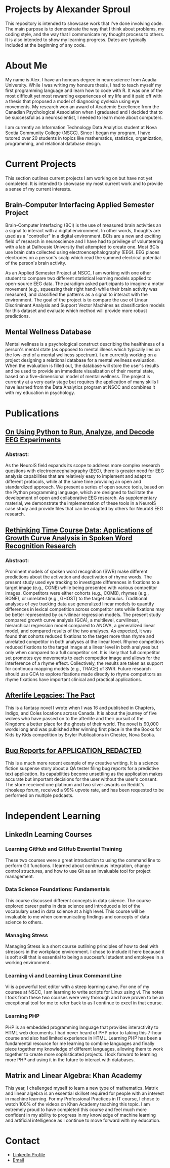 # Projects by Alexander Sproul
This repository is intended to showcase work that I've done involving code. The main purpose is to demonstrate the way that I think about problems, my coding style, and the way that I communicate my thought process to others. It is also intended to show my learning progress. Dates are typically included at the beginning of any code.

# About Me
My name is Alex. I have an honours degree in neuroscience from Acadia University. While I was writing my honours thesis, I had to teach myself my first programming language and learn how to code with R. It was one of the most difficult yet most rewarding experiences of my life and it paid off with a thesis that proposed a model of diagnosing dyslexia using eye movements. My research won an award of Academic Excellence from the Canadian Psychological Association when I graduated and I decided that to be successful as a neuroscientist, I needed to learn more about computers.

I am currently an Information Technology Data Analytics student at Nova Scotia Community College (NSCC). Since I began my program, I have tutored over 20 students in topics like mathematics, statistics, organization, programming, and relational database design. 

# Current Projects
This section outlines current projects I am working on but have not yet completed. It is intended to showcase my most current work and to provide a sense of my current interests.

## Brain-Computer Interfacing Applied Semester Project
Brain-Computer Interfacing (BCI) is the use of measured brain activities an a signal to interact with a digital environment. In other words, thoughts are used as a "controller" in a digital environment. BCIs are a new and exciting field of research in neuroscience and I have had to privilege of volunteering with a lab at Dalhousie University that attempted to create one. Most BCIs use brain data collected using electroencephalography (EEG). EEG places electrodes on a person's scalp which read the summed electrical potential of the person's brain activity. 

As an Applied Semester Project at NSCC, I am working with one other student to compare two different statistical learning models applied to open-source EEG data. The paradigm asked participants to imagine a motor movement (e.g., squeezing their right hand) while their brain activity was measured, and classified the patterns as a signal to interact with the environment. The goal of the project is to  compare the use of Linear Discriminant Analysis and Support Vector Machines as classification models for this dataset and evaluate which method will provide more robust predictions. 

## Mental Wellness Database
Mental wellness is a psychological construct describing the healthiness of a person's mental state (as opposed to mental illness which typically lies on the low-end of a mental wellness spectrum). I am currently working on a project designing a relational database for a mental wellness evaluation. When the evaluation is filled out, the database will store the user's results and be used to provide an immediate visualization of their mental state, based on a five-dimensional model of mental wellness. The project is currently at a very early stage but requires the application of many skills I have learned from the Data Analytics program at NSCC and combines it with my education in psychology.

# Publications 
## [On Using Python to Run, Analyze, and Decode EEG Experiments](http://www.neurois.org/wp-content/uploads/2019/06/Proceedings-Preprint.pdf "Link to NeuroIS Paper")
### Abstract:
As the NeuroIS field expands its scope to address more complex research questions with electroencephalography (EEG), there is greater need for
EEG analysis capabilities that are relatively easy to implement and adapt to different protocols, while at the same time providing an open and standardized approach. We present a series of open source tools, based on the Python programming language, which are designed to facilitate the development of open
and collaborative EEG research. As supplementary material, we demonstrate
the implementation of these tools in a NeuroIS case study and provide files that
can be adapted by others for NeuroIS EEG research.


## [Rethinking Time Course Data: Applications of Growth Curve Analysis in Spoken Word Recognition Research](https://scholar.acadiau.ca/islandora/object/theses%3A2187 "Link to Undergraduate Thesis Research Paper")

### Abstract:
Prominent models of spoken word recognition (SWR) make different predictions about the activation and deactivation of rhyme words. The present study used eye tracking to investigate differences in fixations to a target image (e.g., CONE) while being presented with various competitor images. Competitors were either cohorts (e.g., COMB), rhymes (e.g., BONE), or unrelated (e.g., GHOST) to the target stimulus. Traditional analyses of eye tracking data use generalized linear models to quantify differences in lexical competition across competitor sets while fixations may be better represented by curvilinear regression models. The present study compared growth curve analysis (GCA), a multilevel, curvilinear, hierarchical regression model compared to ANOVA, a generalized linear model, and compared results of the two analyses. As expected, it was found that cohorts reduced fixations to the target more than rhyme and unrelated competitor in both analyses at the linear level. Rhyme competitors reduced fixations to the target image at a linear level in both analyses but only when compared to a full competitor set. It is likely that full competitor set promotes eye movements to each competitor image and allows for the interference of a rhyme effect. Collectively, the results are taken as support for continuou mapping models (e.g., TRACE) of SWR. Future research should use GCA to explore fixations made directly to rhyme competitors as rhyme fixations have important clinical and practical applications.


## [Afterlife Legacies: The Pact](https://www.chapters.indigo.ca/en-ca/books/contributor/author/alex-sproul/ "Link to Chapters catalogue listing.")

This is a fantasy novel I wrote when I was 16 and published in Chapters, Indigo, and Coles locations across Canada. It is about the journey of five wolves who have passed on to the afterlife and their pursuit of the Kingdom: a better place for the ghosts of their world. The novel is 90,000 words long and was published after winning first place in the the Books for Kids by Kids competition by Bryler Publications in Chester, Nova Scotia. 

## [Bug Reports for APPLICATION_REDACTED](https://www.reddit.com/r/nosleep/comments/es5zzy/bug_reports_for_application_redacted/ "Link to Reddit Short Story")
This is a much more recent example of my creative writing. It is a science fiction suspense story about a QA tester filing bug reports for a predictive text application. Its capabilities become unsettling as the application makes accurate but important decisions for the user without the user's consent. The store received one platinum and two silver awards on Reddit's r/nosleep forum, received a 99% upvote rate, and has been requested to be performed on multiple podcasts.

# Independent Learning
## LinkedIn Learning Courses
### Learning GitHub and GitHub Essential Training
These two courses were a great introduction to using the command line to perform Git functions. I learned about conitnuous integration, change control structures, and how to use Git as an invaluable tool for project management.

### Data Science Foundations: Fundamentals
This course discussed different concepts in data science. The course explored career paths in data science and introduced a lot of the vocabulary used in data science at a high level. This course will be invaluable to me when communicating findings and concepts of data science to others.

### Managing Stress
Managing Stress is a short course outlining principles of how to deal with stressors in the workplace environment. I chose to include it here because it is soft skill that is essential to being a successful student and employee in a working environment.

### Learning vi and Learning Linux Command Line
Vi is a powerful text editor with a steep learning curve. For one of my courses at NSCC, I am learning to write scripts for Linux using vi. The notes I took from these two courses were very thorough and have proven to be an exceptional tool for me to refer back to as I continue to excel in that course.

### Learning PHP
PHP is an embedded programming language that provides interactivity to HTML web documents. I had never heard of PHP prior to taking this 7-hour course and also had limited experience in HTML. Learning PHP has been a fundamental resource for me learning to combine languages and finally piece together my knowledge of different languages, allowing them to work together to create more sophisticated projects. I look forward to learning more PHP and using it in the future to interact with databases.

## Matrix and Linear Algebra: Khan Academy
This year, I challenged myself to learn a new type of mathematics. Matrix and linear algebra is an essential skillset required for people with an interest in machine learning. For my Professional Practices in IT course, I chose to watch 100% of the videos on Khan Academy teaching this topic. I am extremely proud to have completed this course and feel much more confident in my ability to progress in my knowledge of machine learning and artificial intelligence as I continue to move forward with my education.

# Contact
* [LinkedIn Profile](https://www.linkedin.com/in/alexsproul/ "Link to LinkedIn Profile")
* [Email](alexsproul@hotmail.com "Link to my email.")
